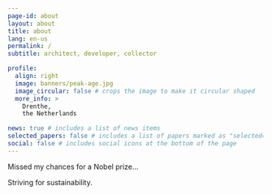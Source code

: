 ```yaml
---
page-id: about
layout: about
title: about
lang: en-us
permalink: /
subtitle: architect, developer, collector

profile:
  align: right
  image: banners/peak-age.jpg
  image_circular: false # crops the image to make it circular shaped
  more_info: >
    Drenthe,
    the Netherlands

news: true # includes a list of news items
selected_papers: false # includes a list of papers marked as "selected={true}"
social: false # includes social icons at the bottom of the page
---
```


<!--
SPDX-FileCopyrightText: 2024 EJ Broerse

SPDX-License-Identifier: CC-BY-NC-SA-4.0
-->

Missed my chances for a Nobel prize...

Striving for sustainability.
